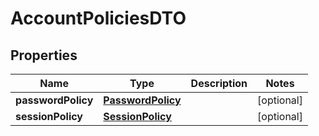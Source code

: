 # AccountPoliciesDTO

## Properties
Name | Type | Description | Notes
------------ | ------------- | ------------- | -------------
**passwordPolicy** | [**PasswordPolicy**](PasswordPolicy.md) |  |  [optional]
**sessionPolicy** | [**SessionPolicy**](SessionPolicy.md) |  |  [optional]
